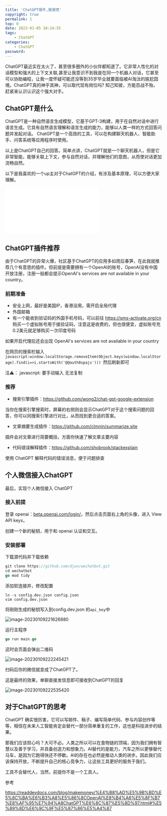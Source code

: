 ```yaml
---
title: 'ChatGPT很牛,我很慌'
copyright: true
permalink: 1
top: 0
date: 2023-01-05 10:24:55
tags:
    - ChatGPT
categories:
    - ChatGPT
password:
---
```

ChatGPT最近实在太火了，甚至很多圈外的小伙伴都知道了。它非常人性化的对话模型和强大的上下文关联,甚至让我意识不到我是在同一个机器人对话，它甚至可以协助编程，让我一度怀疑可能还没等到35岁毕业就要面临被AI淘汰的尴尬囧境。ChatGPT真的神乎其神，可以取代现有岗位吗? 知己知彼，方能百战不殆，赶紧来认识认识这个强大对手。<!--more-->



## ChatGPT是什么



ChatGPT是一种自然语言生成模型，它基于GPT-3构建，用于在自然对话中进行语言生成。它具有自然语言理解和语言生成的能力，能够以人类一样的方式回答问题并发起对话。 ChatGPT是一个高效的工具，可以在构建聊天机器人、智能助手、问答系统等应用程序时使用。



以上是ChatGPT自己的回答。简单点讲，ChatGPT就是一个聊天机器人，但是它非常智能，能够关联上下文，参与自然对话，并理解他们的意图，从而使对话更加流畅自然。



以下是我喜欢的一个up主对于ChatGPT的介绍，有涉及基本原理，可以方便大家理解。

<iframe src="//player.bilibili.com/player.html?aid=776432720&bvid=BV1Q14y1N7mU&cid=927246944&page=1" scrolling="no" border="0" frameborder="no" framespacing="0" allowfullscreen="true"> </iframe>

## ChatGPT插件推荐

由于ChatGPT的异常火爆，社区基于ChatGPT的应用多如雨后春笋，在此我就推荐几个有意思的插件。但前提是需要拥有一个OpenAI的账号，OpenAI没有中国开放注册，注册一般都会提示OpenAI's services are not available in your country。

### 前期准备

- 安全上网，最好是美国IP，香港没用，需开启全局代理
- 外国邮箱
- 有一个能收到验证码的外国手机号码，可以前往 https://sms-activate.org/cn 购买一个虚拟账号用于接验证码，注意这是收费的，但也很便宜，虚拟账号充0.2美元就足够购买一次印度号码

如果开启代理后还会出现 OpenAI's services are not available in your country

在网页的搜索栏输入`javascript:window.localStorage.removeItem(Object.keys(window.localStorage).find(i=>i.startsWith('@@auth0spajs'))) `然后刷新即可

注⚠️： javascript: 要手动输入 无法复制

### 推荐

- 搜索引擎插件：https://github.com/wong2/chat-gpt-google-extension

当你在搜索引擎搜索时，屏幕的右侧则会显示ChatGPT对于这个搜索问题的回答，你可以同搜索引擎进行对比，从而找到更合适的答案。

- 文章摘要生成插件：https://github.com/clmnin/summarize.site

插件会对文章进行简要概括，方面你快速了解文章主要内容

- 代码错误解释插件：https://github.com/shobrook/stackexplain

使用 ChatGPT 解释代码的错误消息，便于问题排查

## 个人微信接入ChatGPT

最后，实现个人微信接入 ChatGPT

### 接入前提

登录 openai：[beta.openai.com/login/](https://link.juejin.cn/?target=https%3A%2F%2Fbeta.openai.com%2Flogin%2F)，然后点击页面右上角的头像，进入 View API keys，

创建一个新的秘钥，用于和 openai 认证和交互。

### 安装部署

下载源代码并下载依赖

```go
git clone https://github.com/djun/wechatbot.git
cd wechatbot 
go mod tidy
```

添加软连接并，修改配置

```she
ln -s config.dev.json config.json
vim config.dev.json
```

将刚刚生成的秘钥写入到config.dev.json 的`api_key`中

![image-20230109221626880](/images/image-20230109221626880.png)

运行主程序

```go
go run main.go
```

这时会页面会弹出二维码

![image-20230109222245421](/images/ChatGPT很牛-我很慌/image-20230109222245421.png)

扫码后你的微信就变成了ChatGPT了。

这是最终的效果，单聊直接发信息即可接收到ChatGPT的回复

![image-20230109222535420](/images/ChatGPT很牛-我很慌/image-20230109222535420.png)

## 对于ChatGPT的思考

ChatGPT 确实很厉害，它可以写邮件、稿子、编写简单代码、参与内容创作等等，相信在未来人工智能肯定会替代一部分简单重复的工作，这也是科技进步的结果。

那我们应该担心吗？大可不必。人类之所以可以在食物链的顶端，因为我们拥有智慧以及善于学习，并具备创造力和想象力。AI替代的是能力，汽车之所以更够替代马车，是因为它跑得快还不停歇。AI的存在也必然是推动人类的进步。因此我们应该保持开放，不断提升自己的核心竞争力，让这些工具更好的服务于我们。

工具不会替代人，当然，前提你不是一个工具人。



参考

https://readdevdocs.com/blog/makemoney/%E4%B8%AD%E5%9B%BD%E5%8C%BA%E6%B3%A8%E5%86%8COpenAI%E8%B4%A6%E5%8F%B7%E8%AF%95%E7%94%A8ChatGPT%E6%8C%87%E5%8D%97.html#%E5%89%8D%E6%9C%9F%E5%87%86%E5%A4%87